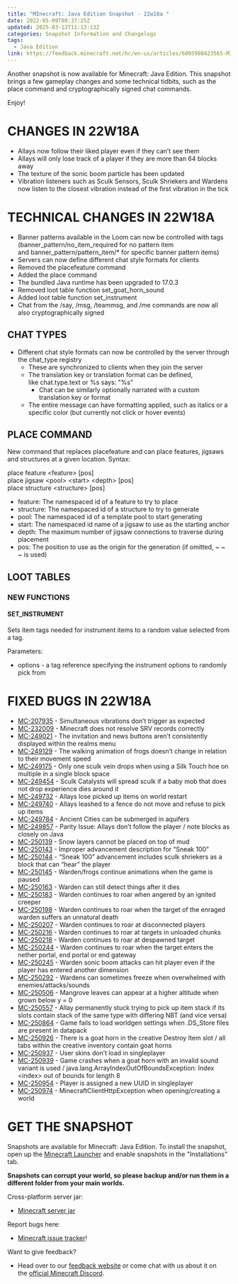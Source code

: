 ```yaml
---
title: "MInecraft: Java Edition Snapshot - 22w18a "
date: 2022-05-09T08:37:25Z
updated: 2025-03-12T11:13:13Z
categories: Snapshot Information and Changelogs
tags:
  - Java Edition
link: https://feedback.minecraft.net/hc/en-us/articles/6095998423565-MInecraft-Java-Edition-Snapshot-22w18a
---
```


Another snapshot is now available for Minecraft: Java Edition. This snapshot brings a few gameplay changes and some technical tidbits, such as the place command and cryptographically signed chat commands.

Enjoy!

# CHANGES IN 22W18A

- Allays now follow their liked player even if they can’t see them
- Allays will only lose track of a player if they are more than 64 blocks away
- The texture of the sonic boom particle has been updated
- Vibration listeners such as Sculk Sensors, Sculk Shriekers and Wardens now listen to the closest vibration instead of the first vibration in the tick

# TECHNICAL CHANGES IN 22W18A

- Banner patterns available in the Loom can now be controlled with tags (banner_pattern/no_item_required for no pattern item and banner_pattern/pattern_item/\* for specific banner pattern items)
- Servers can now define different chat style formats for clients
- Removed the placefeature command
- Added the place command
- The bundled Java runtime has been upgraded to 17.0.3
- Removed loot table function set_goat_horn_sound
- Added loot table function set_instrument
- Chat from the /say, /msg, /teammsg, and /me commands are now all also cryptographically signed

## CHAT TYPES

- Different chat style formats can now be controlled by the server through the chat_type registry
  - These are synchronized to clients when they join the server
  - The translation key or translation format can be defined, like chat.type.text or %s says: "%s"
    - Chat can be similarly optionally narrated with a custom translation key or format
  - The entire message can have formatting applied, such as italics or a specific color (but currently not click or hover events)

## PLACE COMMAND

New command that replaces placefeature and can place features, jigsaws and structures at a given location. Syntax:

place feature \<feature\> \[pos\]  
place jigsaw \<pool\> \<start\> \<depth\> \[pos\]  
place structure \<structure\> \[pos\]

- feature: The namespaced id of a feature to try to place
- structure: The namespaced id of a structure to try to generate
- pool: The namespaced id of a template pool to start generating
- start: The namespaced id name of a jigsaw to use as the starting anchor
- depth: The maximum number of jigsaw connections to traverse during placement
- pos: The position to use as the origin for the generation (if omitted, ~ ~ ~ is used)

## LOOT TABLES

### NEW FUNCTIONS

#### SET_INSTRUMENT

Sets item tags needed for instrument items to a random value selected from a tag.

Parameters:

- options - a tag reference specifying the instrument options to randomly pick from

# FIXED BUGS IN 22W18A

- [MC-207935](https://bugs.mojang.com/browse/MC-207935) - Simultaneous vibrations don’t trigger as expected
- [MC-232009](https://bugs.mojang.com/browse/MC-232009) - Minecraft does not resolve SRV records correctly
- [MC-249021](https://bugs.mojang.com/browse/MC-249021) - The invitation and news buttons aren’t consistently displayed within the realms menu
- [MC-249129](https://bugs.mojang.com/browse/MC-249129) - The walking animation of frogs doesn’t change in relation to their movement speed
- [MC-249175](https://bugs.mojang.com/browse/MC-249175) - Only one sculk vein drops when using a Silk Touch hoe on multiple in a single block space
- [MC-249454](https://bugs.mojang.com/browse/MC-249454) - Sculk Catalysts will spread sculk if a baby mob that does not drop experience dies around it
- [MC-249732](https://bugs.mojang.com/browse/MC-249732) - Allays lose picked up items on world restart
- [MC-249740](https://bugs.mojang.com/browse/MC-249740) - Allays leashed to a fence do not move and refuse to pick up items
- [MC-249784](https://bugs.mojang.com/browse/MC-249784) - Ancient Cities can be submerged in aquifers
- [MC-249857](https://bugs.mojang.com/browse/MC-249857) - Parity Issue: Allays don’t follow the player / note blocks as closely on Java
- [MC-250139](https://bugs.mojang.com/browse/MC-250139) - Snow layers cannot be placed on top of mud
- [MC-250143](https://bugs.mojang.com/browse/MC-250143) - Improper advancement description for “Sneak 100”
- [MC-250144](https://bugs.mojang.com/browse/MC-250144) - “Sneak 100” advancement includes sculk shriekers as a block that can “hear” the player
- [MC-250145](https://bugs.mojang.com/browse/MC-250145) - Warden/frogs continue animations when the game is paused
- [MC-250163](https://bugs.mojang.com/browse/MC-250163) - Warden can still detect things after it dies
- [MC-250183](https://bugs.mojang.com/browse/MC-250183) - Warden continues to roar when angered by an ignited creeper
- [MC-250198](https://bugs.mojang.com/browse/MC-250198) - Warden continues to roar when the target of the enraged warden suffers an unnatural death
- [MC-250207](https://bugs.mojang.com/browse/MC-250207) - Warden continues to roar at disconnected players
- [MC-250216](https://bugs.mojang.com/browse/MC-250216) - Warden continues to roar at targets in unloaded chunks
- [MC-250218](https://bugs.mojang.com/browse/MC-250218) - Warden continues to roar at despawned target
- [MC-250244](https://bugs.mojang.com/browse/MC-250244) - Warden continues to roar when the target enters the nether portal, end portal or end gateway
- [MC-250245](https://bugs.mojang.com/browse/MC-250245) - Warden sonic boom attacks can hit player even if the player has entered another dimension
- [MC-250292](https://bugs.mojang.com/browse/MC-250292) - Wardens can sometimes freeze when overwhelmed with enemies/attacks/sounds
- [MC-250506](https://bugs.mojang.com/browse/MC-250506) - Mangrove leaves can appear at a higher altitude when grown below y = 0
- [MC-250557](https://bugs.mojang.com/browse/MC-250557) - Allay permanently stuck trying to pick up item stack if its slots contain stack of the same type with differing NBT (and vice versa)
- [MC-250864](https://bugs.mojang.com/browse/MC-250864) - Game fails to load worldgen settings when .DS_Store files are present in datapack
- [MC-250926](https://bugs.mojang.com/browse/MC-250926) - There is a goat horn in the creative Destroy Item slot / all tabs within the creative inventory contain goat horns
- [MC-250937](https://bugs.mojang.com/browse/MC-250937) - User skins don’t load in singleplayer
- [MC-250939](https://bugs.mojang.com/browse/MC-250939) - Game crashes when a goat horn with an invalid sound variant is used / java.lang.ArrayIndexOutOfBoundsException: Index \<index\> out of bounds for length 8
- [MC-250954](https://bugs.mojang.com/browse/MC-250954) - Player is assigned a new UUID in singleplayer
- [MC-250974](https://bugs.mojang.com/browse/MC-250974) - MinecraftClientHttpException when opening/creating a world

# GET THE SNAPSHOT

Snapshots are available for Minecraft: Java Edition. To install the snapshot, open up the [Minecraft Launcher](https://www.minecraft.net/download.html) and enable snapshots in the "Installations" tab.

**Snapshots can corrupt your world, so please backup and/or run them in a different folder from your main worlds.**

Cross-platform server jar:

- [Minecraft server jar](https://launcher.mojang.com/v1/objects/d3259a8939a724c78ebbb995dfc31c1c364464e3/server.jar)

Report bugs here:

- [Minecraft issue tracker](https://bugs.mojang.com/browse/MC)!

Want to give feedback?

- Head over to our [feedback website](https://aka.ms/JavaSnapshotFeedback?ref=minecraftnet) or come chat with us about it on the [official Minecraft Discord](https://discordapp.com/invite/minecraft).
